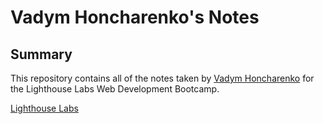 # Vadym Honcharenko's Notes

## Summary 

This repository contains all of the notes taken by [Vadym Honcharenko](https://github.com/Vhkan) for the Lighthouse Labs Web Development Bootcamp.

[Lighthouse Labs](https://www.lighthouselabs.ca/en)